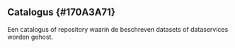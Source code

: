 ## Catalogus  {#170A3A71}
Een catalogus of repository waarin de beschreven datasets of dataservices worden gehost.
<section data-include-format='markdown' data-include='111-applicable_legislation.md'></section>
<section data-include-format='markdown' data-include='112-catalogue.md'></section>
<section data-include-format='markdown' data-include='113-contact_point.md'></section>
<section data-include-format='markdown' data-include='114-creator.md'></section>
<section data-include-format='markdown' data-include='115-dataset.md'></section>
<section data-include-format='markdown' data-include='116-description.md'></section>
<section data-include-format='markdown' data-include='117-geographical_coverage.md'></section>
<section data-include-format='markdown' data-include='118-has_part.md'></section>
<section data-include-format='markdown' data-include='119-homepage.md'></section>
<section data-include-format='markdown' data-include='120-language.md'></section>
<section data-include-format='markdown' data-include='121-licence.md'></section>
<section data-include-format='markdown' data-include='122-modification_date.md'></section>
<section data-include-format='markdown' data-include='123-publisher.md'></section>
<section data-include-format='markdown' data-include='124-record.md'></section>
<section data-include-format='markdown' data-include='125-release_date.md'></section>
<section data-include-format='markdown' data-include='126-rights.md'></section>
<section data-include-format='markdown' data-include='127-service.md'></section>
<section data-include-format='markdown' data-include='128-temporal_coverage.md'></section>
<section data-include-format='markdown' data-include='129-themes.md'></section>
<section data-include-format='markdown' data-include='130-title.md'></section>
